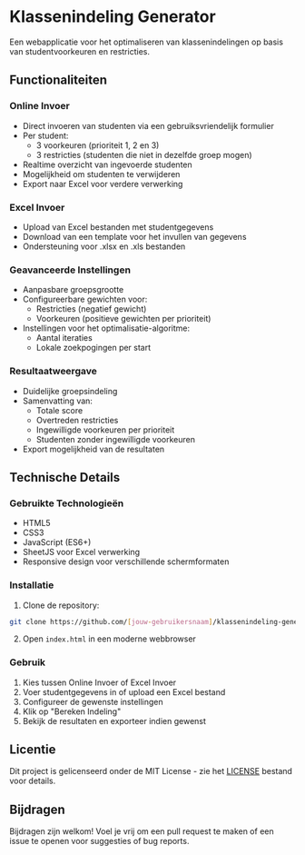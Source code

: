 # Klassenindeling Generator

Een webapplicatie voor het optimaliseren van klassenindelingen op basis van studentvoorkeuren en restricties.

## Functionaliteiten

### Online Invoer
- Direct invoeren van studenten via een gebruiksvriendelijk formulier
- Per student:
  - 3 voorkeuren (prioriteit 1, 2 en 3)
  - 3 restricties (studenten die niet in dezelfde groep mogen)
- Realtime overzicht van ingevoerde studenten
- Mogelijkheid om studenten te verwijderen
- Export naar Excel voor verdere verwerking

### Excel Invoer
- Upload van Excel bestanden met studentgegevens
- Download van een template voor het invullen van gegevens
- Ondersteuning voor .xlsx en .xls bestanden

### Geavanceerde Instellingen
- Aanpasbare groepsgrootte
- Configureerbare gewichten voor:
  - Restricties (negatief gewicht)
  - Voorkeuren (positieve gewichten per prioriteit)
- Instellingen voor het optimalisatie-algoritme:
  - Aantal iteraties
  - Lokale zoekpogingen per start

### Resultaatweergave
- Duidelijke groepsindeling
- Samenvatting van:
  - Totale score
  - Overtreden restricties
  - Ingewilligde voorkeuren per prioriteit
  - Studenten zonder ingewilligde voorkeuren
- Export mogelijkheid van de resultaten

## Technische Details

### Gebruikte Technologieën
- HTML5
- CSS3
- JavaScript (ES6+)
- SheetJS voor Excel verwerking
- Responsive design voor verschillende schermformaten

### Installatie
1. Clone de repository:
```bash
git clone https://github.com/[jouw-gebruikersnaam]/klassenindeling-generator.git
```

2. Open `index.html` in een moderne webbrowser

### Gebruik
1. Kies tussen Online Invoer of Excel Invoer
2. Voer studentgegevens in of upload een Excel bestand
3. Configureer de gewenste instellingen
4. Klik op "Bereken Indeling"
5. Bekijk de resultaten en exporteer indien gewenst

## Licentie
Dit project is gelicenseerd onder de MIT License - zie het [LICENSE](LICENSE) bestand voor details.

## Bijdragen
Bijdragen zijn welkom! Voel je vrij om een pull request te maken of een issue te openen voor suggesties of bug reports. 
